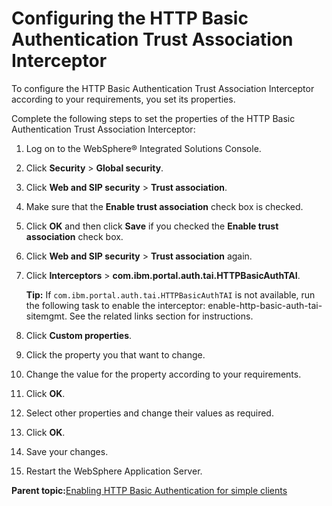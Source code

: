 # Configuring the HTTP Basic Authentication Trust Association Interceptor

To configure the HTTP Basic Authentication Trust Association Interceptor according to your requirements, you set its properties.

Complete the following steps to set the properties of the HTTP Basic Authentication Trust Association Interceptor:

1.  Log on to the WebSphere® Integrated Solutions Console.

2.  Click **Security** \> **Global security**.

3.  Click **Web and SIP security** \> **Trust association**.

4.  Make sure that the **Enable trust association** check box is checked.

5.  Click **OK** and then click **Save** if you checked the **Enable trust association** check box.

6.  Click **Web and SIP security** \> **Trust association** again.

7.  Click **Interceptors** \> **com.ibm.portal.auth.tai.HTTPBasicAuthTAI**.

    **Tip:** If `com.ibm.portal.auth.tai.HTTPBasicAuthTAI` is not available, run the following task to enable the interceptor: enable-http-basic-auth-tai-sitemgmt. See the related links section for instructions.

8.  Click **Custom properties**.

9.  Click the property you that want to change.

10. Change the value for the property according to your requirements.

11. Click **OK**.

12. Select other properties and change their values as required.

13. Click **OK**.

14. Save your changes.

15. Restart the WebSphere Application Server.


**Parent topic:**[Enabling HTTP Basic Authentication for simple clients](../security/tait_nbl_hba4sc.md)

